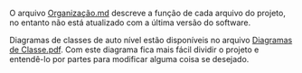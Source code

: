 O arquivo [Organização.md](https://github.com/anderson-/RobotInterface/blob/master/Organizacao.md) descreve a função de cada arquivo do projeto, no entanto não está atualizado com a última versão do software.

Diagramas de classes de auto nível estão disponíveis no arquivo [Diagramas de Classe.pdf](https://www.dropbox.com/s/czovppxeivzlzt5/Diagramas%20de%20Classe.pdf). Com este diagrama fica mais fácil dividir o projeto e entendê-lo por partes para modificar alguma coisa se desejado.